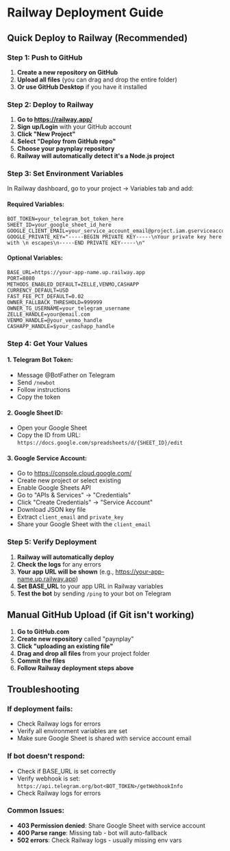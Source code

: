 # Railway Deployment Guide

## Quick Deploy to Railway (Recommended)

### Step 1: Push to GitHub
1. **Create a new repository on GitHub**
2. **Upload all files** (you can drag and drop the entire folder)
3. **Or use GitHub Desktop** if you have it installed

### Step 2: Deploy to Railway
1. **Go to https://railway.app/**
2. **Sign up/Login** with your GitHub account
3. **Click "New Project"**
4. **Select "Deploy from GitHub repo"**
5. **Choose your paynplay repository**
6. **Railway will automatically detect it's a Node.js project**

### Step 3: Set Environment Variables
In Railway dashboard, go to your project → Variables tab and add:

#### Required Variables:
```
BOT_TOKEN=your_telegram_bot_token_here
SHEET_ID=your_google_sheet_id_here
GOOGLE_CLIENT_EMAIL=your_service_account_email@project.iam.gserviceaccount.com
GOOGLE_PRIVATE_KEY="-----BEGIN PRIVATE KEY-----\nYour private key here with \n escapes\n-----END PRIVATE KEY-----\n"
```

#### Optional Variables:
```
BASE_URL=https://your-app-name.up.railway.app
PORT=8080
METHODS_ENABLED_DEFAULT=ZELLE,VENMO,CASHAPP
CURRENCY_DEFAULT=USD
FAST_FEE_PCT_DEFAULT=0.02
OWNER_FALLBACK_THRESHOLD=999999
OWNER_TG_USERNAME=your_telegram_username
ZELLE_HANDLE=your@email.com
VENMO_HANDLE=@your_venmo_handle
CASHAPP_HANDLE=$your_cashapp_handle
```

### Step 4: Get Your Values

#### 1. Telegram Bot Token:
- Message @BotFather on Telegram
- Send `/newbot`
- Follow instructions
- Copy the token

#### 2. Google Sheet ID:
- Open your Google Sheet
- Copy the ID from URL: `https://docs.google.com/spreadsheets/d/{SHEET_ID}/edit`

#### 3. Google Service Account:
- Go to https://console.cloud.google.com/
- Create new project or select existing
- Enable Google Sheets API
- Go to "APIs & Services" → "Credentials"
- Click "Create Credentials" → "Service Account"
- Download JSON key file
- Extract `client_email` and `private_key`
- Share your Google Sheet with the `client_email`

### Step 5: Verify Deployment
1. **Railway will automatically deploy**
2. **Check the logs** for any errors
3. **Your app URL will be shown** (e.g., https://your-app-name.up.railway.app)
4. **Set BASE_URL** to your app URL in Railway variables
5. **Test the bot** by sending `/ping` to your bot on Telegram

## Manual GitHub Upload (if Git isn't working)

1. **Go to GitHub.com**
2. **Create new repository** called "paynplay"
3. **Click "uploading an existing file"**
4. **Drag and drop all files** from your project folder
5. **Commit the files**
6. **Follow Railway deployment steps above**

## Troubleshooting

### If deployment fails:
- Check Railway logs for errors
- Verify all environment variables are set
- Make sure Google Sheet is shared with service account email

### If bot doesn't respond:
- Check if BASE_URL is set correctly
- Verify webhook is set: `https://api.telegram.org/bot<BOT_TOKEN>/getWebhookInfo`
- Check Railway logs for errors

### Common Issues:
- **403 Permission denied**: Share Google Sheet with service account
- **400 Parse range**: Missing tab - bot will auto-fallback
- **502 errors**: Check Railway logs - usually missing env vars


